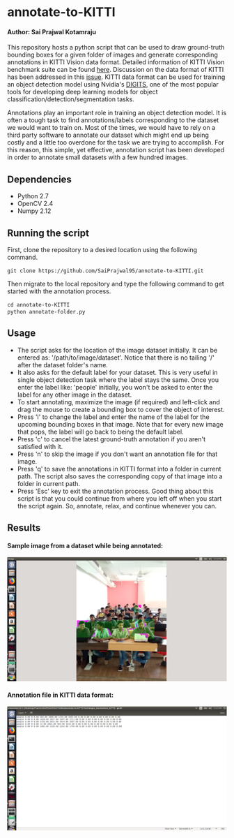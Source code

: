 # annotate-to-KITTI
#### Author: Sai Prajwal Kotamraju
This repository hosts a python script that can be used to draw ground-truth bounding boxes for a given folder of images and generate corresponding annotations in KITTI Vision data format. Detailed information of KITTI Vision benchmark suite
can be found [here](http://www.cvlibs.net/datasets/kitti/). Discussion on the data format of KITTI has been addressed in this [issue](https://github.com/NVIDIA/DIGITS/issues/992). KITTI data format can be used for training an object detection model using Nvidia's [DIGITS](https://devblogs.nvidia.com/deep-learning-object-detection-digits/), one of the most popular tools for developing deep learning models for object classification/detection/segmentation tasks.

Annotations play an important role in training an object detection model. It is often a tough task to find annotations/labels corresponding to the dataset we would want to train on. Most of the times, we would have to rely on a third party software to annotate our dataset which might end up being costly and a little too overdone for the task we are trying to accomplish. For this reason, this simple, yet effective, annotation script has been developed in order to annotate small datasets with a few hundred images.

## Dependencies
* Python 2.7
* OpenCV 2.4
* Numpy 2.12

## Running the script
First, clone the repository to a desired location using the following command.
```
git clone https://github.com/SaiPrajwal95/annotate-to-KITTI.git
```
Then migrate to the local repository and type the following command to get started with the annotation process.
```
cd annotate-to-KITTI
python annotate-folder.py
```

## Usage
* The script asks for the location of the image dataset initially. It can be entered as: '/path/to/image/dataset'. Notice that there is no tailing '/' after the dataset folder's name.
* It also asks for the default label for your dataset. This is very useful in single object detection task where the label stays the same. Once you enter the label like: 'people' initially, you won't be asked to enter the label for any other image in the dataset.
* To start annotating, maximize the image (if required) and left-click and drag the mouse to create a bounding box to cover the object of interest.
* Press 'l' to change the label and enter the name of the label for the upcoming bounding boxes in that image. Note that for every new image that pops, the label will go back to being the default label.
* Press 'c' to cancel the latest ground-truth annotation if you aren't satisfied with it.
* Press 'n' to skip the image if you don't want an annotation file for that image.
* Press 'q' to save the annotations in KITTI format into a folder in current path. The script also saves the corresponding copy of that image into a folder in current path.
* Press 'Esc' key to exit the annotation process. Good thing about this script is that you could continue from where you left off when you start the script again. So, annotate, relax, and continue whenever you can.

## Results
#### Sample image from a dataset while being annotated:
![img ex](https://github.com/SaiPrajwal95/annotate-to-KITTI/blob/master/sample-images/Image_from_dataset_half_annotated.png "Image being annotated")

#### Annotation file in KITTI data format:
![antn ex](https://github.com/SaiPrajwal95/annotate-to-KITTI/blob/master/sample-images/annotations_generated.png "Annotation file")
